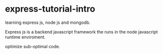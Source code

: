 # express-tutorial-intro
learning express js, node js and mongodb. 

Express js is a backend javascript framework the runs in the node javascript 
runtime enviroment.

optimize sub-optimal code.
